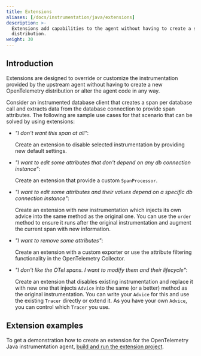 ```yaml
---
title: Extensions
aliases: [/docs/instrumentation/java/extensions]
description: >-
  Extensions add capabilities to the agent without having to create a separate
  distribution.
weight: 30
---
```


## Introduction

Extensions are designed to override or customize the instrumentation provided by
the upstream agent without having to create a new OpenTelemetry distribution or
alter the agent code in any way.

Consider an instrumented database client that creates a span per database call
and extracts data from the database connection to provide span attributes. The
following are sample use cases for that scenario that can be solved by using
extensions:

- _"I don't want this span at all"_:

  Create an extension to disable selected instrumentation by providing new
  default settings.

- _"I want to edit some attributes that don't depend on any db connection
  instance"_:

  Create an extension that provide a custom `SpanProcessor`.

- _"I want to edit some attributes and their values depend on a specific db
  connection instance"_:

  Create an extension with new instrumentation which injects its own advice into
  the same method as the original one. You can use the `order` method to ensure
  it runs after the original instrumentation and augment the current span with
  new information.

- _"I want to remove some attributes"_:

  Create an extension with a custom exporter or use the attribute filtering
  functionality in the OpenTelemetry Collector.

- _"I don't like the OTel spans. I want to modify them and their lifecycle"_:

  Create an extension that disables existing instrumentation and replace it with
  new one that injects `Advice` into the same (or a better) method as the
  original instrumentation. You can write your `Advice` for this and use the
  existing `Tracer` directly or extend it. As you have your own `Advice`, you
  can control which `Tracer` you use.

## Extension examples

To get a demonstration how to create an extension for the OpenTelemetry Java
instrumentation agent,
[build and run the extension project](https://github.com/open-telemetry/opentelemetry-java-instrumentation/tree/main/examples/extension).
